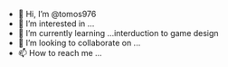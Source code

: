 - 👋 Hi, I’m @tomos976
- 👀 I’m interested in ...
- 🌱 I’m currently learning ...interduction to game design
- 💞️ I’m looking to collaborate on ...
- 📫 How to reach me ...

<!---
tomos976/tomos976 is a ✨ special ✨ repository because its `README.md` (this file) appears on your GitHub profile.
You can click the Preview link to take a look at your changes.
--->
